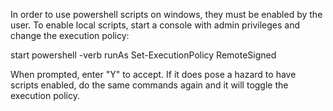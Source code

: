 In order to use powershell scripts on windows, they must be enabled by the user.
To enable local scripts, start a console with admin privileges and change the execution policy:

start powershell -verb runAs
Set-ExecutionPolicy RemoteSigned

When prompted, enter "Y" to accept. If it does pose a hazard to have scripts enabled, do the same commands again and it will toggle the execution policy.
